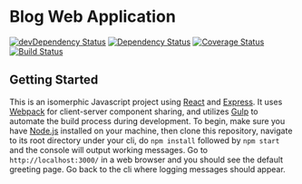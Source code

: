 Blog Web Application
===
[![devDependency Status](https://david-dm.org/lihengl/blog-web/dev-status.svg)](https://david-dm.org/lihengl/blog-web#info=devDependencies)
[![Dependency Status](https://david-dm.org/lihengl/blog-web.svg)](https://david-dm.org/lihengl/blog-web)
[![Coverage Status](https://coveralls.io/repos/lihengl/blog-web/badge.svg?branch=release)](https://coveralls.io/r/lihengl/blog-web?branch=release)
[![Build Status](https://travis-ci.org/lihengl/blog-web.svg?branch=release)](https://travis-ci.org/lihengl/blog-web)

Getting Started
---
This is an isomerphic Javascript project using [React](http://facebook.github.io/react/) and [Express](http://expressjs.com/). It uses [Webpack](http://webpack.github.io/) for client-server component sharing, and utilizes [Gulp](http://gulpjs.com/) to automate the build process during development. To begin, make sure you have [Node.js](http://nodejs.org/) installed on your machine, then clone this repository, navigate to its root directory under your cli, do `npm install` followed by `npm start` and the console will output working messages. Go to `http://localhost:3000/` in a web browser and you should see the default greeting page. Go back to the cli where logging messages should appear.
